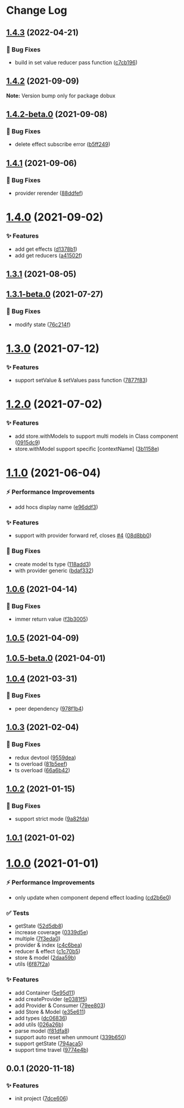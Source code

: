 # Change Log 

## [1.4.3](https://github.com/kcfe/dobux/compare/v1.4.2...v1.4.3) (2022-04-21)


### 🐛 Bug Fixes

* build in set value reducer pass function ([c7cb196](https://github.com/kcfe/dobux/commit/c7cb196f569b1759e4f2c1801c90228e564b39d8))



 

## [1.4.2](https://github.com/kcfe/dobux/compare/v1.4.2-beta.0...v1.4.2) (2021-09-09)

 **Note:** Version bump only for package dobux 

## [1.4.2-beta.0](https://github.com/kcfe/dobux/compare/v1.4.1...v1.4.2-beta.0) (2021-09-08)


### 🐛 Bug Fixes

* delete effect subscribe error ([b5ff249](https://github.com/kcfe/dobux/commit/b5ff249fa8ed137b07e24999a09815a961291794))



 

## [1.4.1](https://github.com/kcfe/dobux/compare/v1.4.0...v1.4.1) (2021-09-06)


### 🐛 Bug Fixes

* provider rerender ([88ddfef](https://github.com/kcfe/dobux/commit/88ddfefc7e5cb1bd2eb8b2b1d6664e8c86b9312c))



 

# [1.4.0](https://github.com/kcfe/dobux/compare/v1.3.1...v1.4.0) (2021-09-02)


### ✨ Features

* add get effects ([d1378b1](https://github.com/kcfe/dobux/commit/d1378b1b4e4d7545fbbffbc77f4246599b3a3c84))
* add get reducers ([a41502f](https://github.com/kcfe/dobux/commit/a41502fc0985fdead603076e3cf37d446c2b61cb))



 

## [1.3.1](https://github.com/kcfe/dobux/compare/v1.3.1-beta.0...v1.3.1) (2021-08-05)



 

## [1.3.1-beta.0](https://github.com/kcfe/dobux/compare/v1.3.0...v1.3.1-beta.0) (2021-07-27)


### 🐛 Bug Fixes

* modify state ([76c214f](https://github.com/kcfe/dobux/commit/76c214feb7d55e86f587e0c49fb30a40a8c58cd4))



 

# [1.3.0](https://github.com/kcfe/dobux/compare/v1.2.0...v1.3.0) (2021-07-12)


### ✨ Features

* support setValue & setValues pass function ([7877f83](https://github.com/kcfe/dobux/commit/7877f83c9495ba49ff9c11727253859635e5ca03))



 

# [1.2.0](https://github.com/kcfe/dobux/compare/v1.1.0...v1.2.0) (2021-07-02)


### ✨ Features

* add store.withModels to support multi models in Class component ([0915dc9](https://github.com/kcfe/dobux/commit/0915dc9076ee8eed147aa29f5cce9f5864bf1ce9))
* store.withModel support specific [contextName] ([3b1158e](https://github.com/kcfe/dobux/commit/3b1158e1ee24e6d1c5dc7ff44c89cada351d62e5))



 

# [1.1.0](https://github.com/kcfe/dobux/compare/v1.0.6...v1.1.0) (2021-06-04)


### ⚡ Performance Improvements

* add hocs display name ([e96ddf3](https://github.com/kcfe/dobux/commit/e96ddf3487ae6c68ebc6d0c0d5e08d82b0ced35a))


### ✨ Features

* support with provider forward ref, closes [#4](https://github.com/kcfe/dobux/issues/4) ([08d8bb0](https://github.com/kcfe/dobux/commit/08d8bb0ce40dfc94db577303e9105c01c76e3b35))


### 🐛 Bug Fixes

* create model ts type ([118add3](https://github.com/kcfe/dobux/commit/118add310cecccccf677dff4e720cbf00e2a6992))
* with provider generic ([bdaf332](https://github.com/kcfe/dobux/commit/bdaf3321628ebfdc9825c0245de3aea7807d2115))



 

## [1.0.6](https://github.com/kcfe/dobux/compare/v1.0.5...v1.0.6) (2021-04-14)


### 🐛 Bug Fixes

* immer return value ([f3b3005](https://github.com/kcfe/dobux/commit/f3b3005ef4eb1c47c3d483fa38ef6f3bbc60f460))



 

## [1.0.5](https://github.com/kcfe/dobux/compare/v1.0.5-beta.0...v1.0.5) (2021-04-09)



 

## [1.0.5-beta.0](https://github.com/kcfe/dobux/compare/v1.0.4...v1.0.5-beta.0) (2021-04-01)



 

## [1.0.4](https://github.com/kcfe/dobux/compare/v1.0.3...v1.0.4) (2021-03-31)


### 🐛 Bug Fixes

* peer dependency ([978f1b4](https://github.com/kcfe/dobux/commit/978f1b4012bea884ae4e438e9f85aebe59925494))



 

## [1.0.3](https://github.com/kcfe/dobux/compare/v1.0.2...v1.0.3) (2021-02-04)


### 🐛 Bug Fixes

* redux devtool ([9559dea](https://github.com/kcfe/dobux/commit/9559dea790022bb1714a06b5d357919ad591e07b))
* ts overload ([81b5eef](https://github.com/kcfe/dobux/commit/81b5eef14ecc59aaaa575599c75063c4f00835a7))
* ts overload ([66a6b42](https://github.com/kcfe/dobux/commit/66a6b42f753e4e81dc6579ca7053a2d1ee21f1a8))



 

## [1.0.2](https://github.com/kcfe/dobux/compare/v1.0.1...v1.0.2) (2021-01-15)


### 🐛 Bug Fixes

* support strict mode ([9a82fda](https://github.com/kcfe/dobux/commit/9a82fda6c8c2e3cbf5c40bebc0f34a0d106f7ad5))



 

## [1.0.1](https://github.com/kcfe/dobux/compare/v1.0.0...v1.0.1) (2021-01-02)



 

# [1.0.0](https://github.com/kwai-efe/dobux/compare/v0.0.1...v1.0.0) (2021-01-01)


### ⚡ Performance Improvements

* only update when component depend effect loading ([cd2b6e0](https://github.com/kwai-efe/dobux/commit/cd2b6e0bba586180a4376e74ed374d61e3cb9705))


### ✅ Tests

* getState ([52d5db8](https://github.com/kwai-efe/dobux/commit/52d5db861ebb029e6c669a3f2ec84b4ab48efa8e))
* increase coverage ([0339d5e](https://github.com/kwai-efe/dobux/commit/0339d5e20715fd6bea0f8ebdbae02fd9f5f3509f))
* multiple ([7f3eda0](https://github.com/kwai-efe/dobux/commit/7f3eda0865de792f03df7fdfe7c793702f5bd3fb))
* provider & index ([c4c6bea](https://github.com/kwai-efe/dobux/commit/c4c6bea16de1dd3303f0ceef0714c2225c0d6c15))
* reducer & effect ([c1c70b5](https://github.com/kwai-efe/dobux/commit/c1c70b53bc9803b095fd95b20ba11649e655cc18))
* store & model ([2daa59b](https://github.com/kwai-efe/dobux/commit/2daa59b8e4de9d1871e5cda3b57326f24ec1e654))
* utils ([6f87f2a](https://github.com/kwai-efe/dobux/commit/6f87f2a250bab27884b8a31a03d4690e093acd25))


### ✨ Features

* add Container ([5e95d11](https://github.com/kwai-efe/dobux/commit/5e95d11b8455057f52a8307138416f668de8e57b))
* add createProvider ([e0381f5](https://github.com/kwai-efe/dobux/commit/e0381f57763ebe04bdaa4cc9ff381668e0a3ec87))
* add Provider & Consumer ([79ee803](https://github.com/kwai-efe/dobux/commit/79ee803edee50301be291a7edf676b623f18ca8b))
* add Store & Model ([e35e611](https://github.com/kwai-efe/dobux/commit/e35e6117312391c13be4b448681f0207f96c3e8c))
* add types ([dc06836](https://github.com/kwai-efe/dobux/commit/dc06836372704ad92e28d4ccf3385210cb2c658d))
* add utils ([026a26b](https://github.com/kwai-efe/dobux/commit/026a26b518fda377d0c7abd3f74de32b5f5b73c0))
* parse model ([f81dfa8](https://github.com/kwai-efe/dobux/commit/f81dfa8133158b7a26dfadafe47aa67ede250a0e))
* support auto reset when unmount ([339b650](https://github.com/kwai-efe/dobux/commit/339b65080fa4eb694d5230c455fe052a1bd05687))
* support getState ([794aca5](https://github.com/kwai-efe/dobux/commit/794aca5c7fcd8ce4ea56f9add02a39d5b76e73f5))
* support time travel ([9774e4b](https://github.com/kwai-efe/dobux/commit/9774e4bce23e71e0e71b0ee1e57e8b4a1bcbdde0))



 

## 0.0.1 (2020-11-18)


### ✨ Features

* init project ([7dce606](https://github.com/kwai-ad-fe/dobux/commit/7dce606e8a6be184e6004aba4340fac8ead83160))